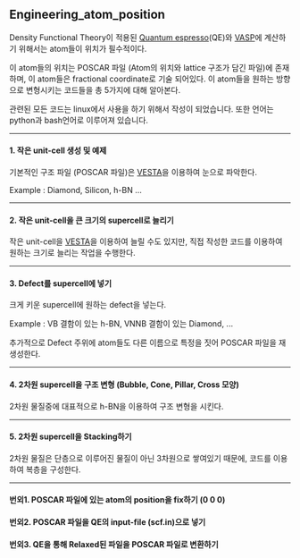 ## Engineering_atom_position

Density Functional Theory이 적용된 [Quantum espresso](https://www.quantum-espresso.org/)(QE)와 [VASP](https://www.vasp.at/wiki/index.php/The_VASP_Manual)에 계산하기 위해서는 atom들이 위치가 필수적이다.

이 atom들의 위치는 POSCAR 파일 (Atom의 위치와 lattice 구조가 담긴 파일)에 존재하며, 이 atom들은
fractional coordinate로 기술 되어있다. 이 atom들을 원하는 방향으로 변형시키는 코드들을 총 5가지에 대해 알아본다.

관련된 모든 코드는 linux에서 사용을 하기 위해서 작성이 되었습니다.
또한 언어는 python과 bash언어로 이루어져 있습니다.
___
#### 1. 작은 unit-cell 생성 및 예제
기본적인 구조 파일 (POSCAR 파일)은 [VESTA](https://jp-minerals.org/vesta/en/)을 이용하여 눈으로 파악한다.

Example : Diamond, Silicon, h-BN ...


___
#### 2. 작은 unit-cell을 큰 크기의 supercell로 늘리기
작은 unit-cell을 [VESTA](https://jp-minerals.org/vesta/en/)을 이용하여 늘릴 수도 있지만,
직접 작성한 코드를 이용하여 원하는 크기로 늘리는 작업을 수행한다.


___
#### 3. Defect를 supercell에 넣기
크게 키운 supercell에 원하는 defect을 넣는다.

Example : VB 결함이 있는 h-BN, VNNB 결함이 있는 Diamond, ...

추가적으로 Defect 주위에 atom들도 다른 이름으로 특정을 짓어 POSCAR 파일을 재생성한다.


___
#### 4. 2차원 supercell을 구조 변형 (Bubble, Cone, Pillar, Cross 모양)
2차원 물질중에 대표적으로 h-BN을 이용하여 구조 변형을 시킨다.


___
#### 5. 2차원 supercell을 Stacking하기
2차원 물질은 단층으로 이루어진 물질이 아닌 3차원으로 쌓여있기 때문에, 
코드를 이용하여 복층을 구성한다.


___
#### 번외1. POSCAR 파일에 있는 atom의 position을 fix하기 (0 0 0)



#### 번외2. POSCAR 파일을 QE의 input-file (scf.in)으로 넣기



#### 번외3. QE을 통해 Relaxed된 파일을 POSCAR 파일로 변환하기



